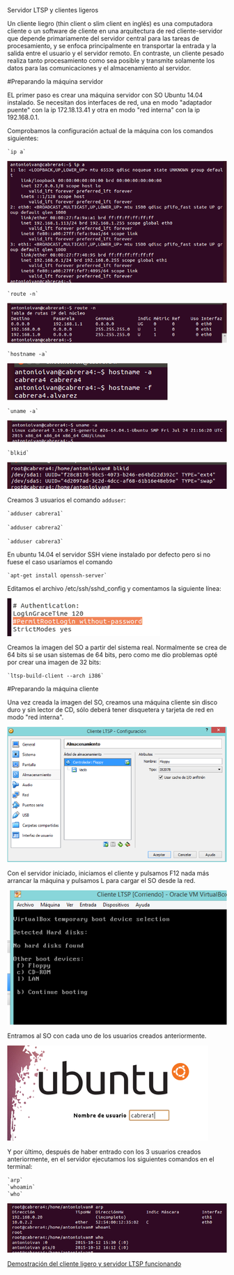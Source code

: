 Servidor LTSP y clientes ligeros

Un cliente liegro (thin client o slim client en inglés) es una computadora cliente o un software de cliente en una arquitectura de red cliente-servidor que depende primariamente del servidor central para las tareas de procesamiento, y se enfoca principalmente en transportar la entrada y la salida entre el usuario y el servidor remoto. En contraste, un cliente pesado realiza tanto procesamiento como sea posible y transmite solamente los datos para las comunicaciones y el almacenamiento al servidor.

#Preparando la máquina servidor

EL primer paso es crear una máquina servidor con SO Ubuntu 14.04 instalado.
Se necesitan dos interfaces de red, una en modo "adaptador puente" con
la ip 172.18.13.41 y otra en modo "red interna" con la ip 192.168.0.1.

Comprobamos la configuración actual de la máquina con los comandos siguientes:

	
	`ip a`
![ip a](./images/ipa.png "ip a")

	`route -n`
![route -n](./images/routen.png "route -n") 

	`hostname -a`
![hostname](./images/hostname.png "hostname")   

	`uname -a`
![uname -a](./images/unamea.png "uname -a")   

	`blkid`
![blkid](./images/blkid.png "blkid")   


Creamos 3 usuarios el comando `adduser`:

	`adduser cabrera1`

	`adduser cabrera2`

	`adduser cabrera3`

En ubuntu 14.04 el servidor SSH viene instalado por defecto pero si no fuese el caso usaríamos el comando

	`apt-get install openssh-server`
    
Editamos el archivo /etc/ssh/sshd_config y comentamos la siguiente línea:

![sshd](./images/sshd.png "sshd")

Creamos la imagen del SO a partir del sistema real. Normalmente se crea de 64 bits si se usan sistemas de 64 bits, pero como me dio problemas opté por crear una imagen de 32 bits:

	`ltsp-build-client --arch i386`
    
#Preparando la máquina cliente
    
Una vez creada la imagen del SO, creamos una máquina cliente sin disco duro y sin lector de CD, sólo deberá tener
disquetera y tarjeta de red en modo "red interna".

![cliente](./images/cliente.png "cliente")

Con el servidor iniciado, iniciamos el cliente y pulsamos F12 nada más arrancar la máquina y pulsamos L para cargar el SO
desde la red.

![lan](./images/lan.png "lan")

Entramos al SO con cada uno de los usuarios creados anteriormente.

![login](./images/login.png "login")

Y por último, después de haber entrado con los 3 usuarios creados anteriormente, en el servidor ejecutamos los siguientes comandos en el terminal:

	`arp`
	`whoamin`
	`who`
![arp](./images/arp.png "arp")

[Demostración del cliente ligero y servidor LTSP funcionando](https://www.youtube.com/watch?v=I-EAJuwum1Y)


